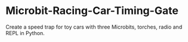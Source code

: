 # Microbit-Racing-Car-Timing-Gate
Create a speed trap for toy cars with three Microbits, torches, radio and REPL in Python.
